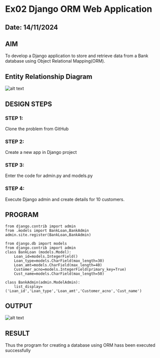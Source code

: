 # Ex02 Django ORM Web Application
## Date: 14/11/2024 

## AIM
To develop a Django application to store and retrieve data from a Bank database using Object Relational Mapping(ORM).

## Entity Relationship Diagram
![alt text](<../New Project 19 [2E923AA].png>)


## DESIGN STEPS

### STEP 1:
Clone the problem from GitHub

### STEP 2:
Create a new app in Django project

### STEP 3:
Enter the code for admin.py and models.py

### STEP 4:
Execute Django admin and create details for 10 customers.

## PROGRAM
```
from django.contrib import admin
from .models import BankLoan,BankAdmin
admin.site.register(BankLoan,BankAdmin)

from django.db import models
from django.contrib import admin
class BankLoan (models.Model):
    Loan_id=models.IntegerField()
    Loan_type=models.CharField(max_length=30)
    Loan_amt=models.CharField(max_length=40)
    Customer_acno=models.IntegerField(primary_key=True)
    Cust_name=models.CharField(max_length=50)

class BankAdmin(admin.ModelAdmin):
    list_display=('Loan_id','Loan_type','Loan_amt','Customer_acno','Cust_name')
```


## OUTPUT

![alt text](<../Screenshot 2024-11-15 081958.png>)


## RESULT
Thus the program for creating a database using ORM hass been executed successfully
